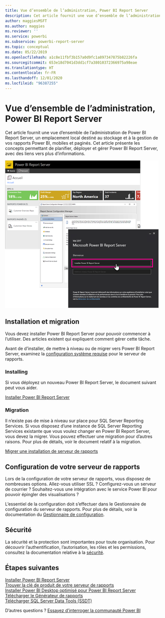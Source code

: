 ```yaml
---
title: Vue d’ensemble de l’administration, Power BI Report Server
description: Cet article fournit une vue d’ensemble de l’administration de Power BI Report Server, un emplacement local destiné au stockage et à la gestion de vos rapports Power BI, mobiles et paginés.
author: maggiesMSFT
ms.author: maggies
ms.reviewer: ''
ms.service: powerbi
ms.subservice: powerbi-report-server
ms.topic: conceptual
ms.date: 05/22/2019
ms.openlocfilehash: a1c8e11fbf3b157a0d9fc1a897347875b82226fa
ms.sourcegitcommit: 653e18d7041d3dd1cf7a38010372366975a98eae
ms.translationtype: HT
ms.contentlocale: fr-FR
ms.lasthandoff: 12/01/2020
ms.locfileid: "96387255"
---
```

# <a name="admin-overview-power-bi-report-server"></a>Vue d’ensemble de l’administration, Power BI Report Server
Cet article fournit une vue d’ensemble de l’administration de Power BI Report Server, un emplacement local destiné au stockage et à la gestion de vos rapports Power BI, mobiles et paginés. Cet article présente les concepts permettant de planifier, déployer et gérer Power BI Report Server, avec des liens vers plus d’informations.

![Capture d’écran de Power BI Report Server montrant les options de connexion.](media/admin-handbook-overview/admin-handbook.png)
 
## <a name="installing-and-migration"></a>Installation et migration
Vous devez installer Power BI Report Server pour pouvoir commencer à l’utiliser. Des articles existent qui expliquent comment gérer cette tâche.

Avant de d’installer, de mettre à niveau ou de migrer vers Power BI Report Server, examinez la [configuration système requise](system-requirements.md) pour le serveur de rapports.

### <a name="installing"></a>Installing
Si vous déployez un nouveau Power BI Report Server, le document suivant peut vous aider. 

[Installer Power BI Report Server](install-report-server.md)

### <a name="migration"></a>Migration
Il n’existe pas de mise à niveau sur place pour SQL Server Reporting Services. Si vous disposez d’une instance de SQL Server Reporting Services existante que vous voulez changer en Power BI Report Server, vous devez la migrer. Vous pouvez effectuer une migration pour d’autres raisons. Pour plus de détails, voir le document relatif à la migration.

[Migrer une installation de serveur de rapports](migrate-report-server.md)

## <a name="configuring-your-report-server"></a>Configuration de votre serveur de rapports
Lors de la configuration de votre serveur de rapports, vous disposez de nombreuses options. Allez-vous utiliser SSL ? Configurez-vous un serveur de courrier ? Souhaitez-vous une intégration avec le service Power BI pour pouvoir épingler des visualisations ?

L’essentiel de la configuration doit s’effectuer dans le Gestionnaire de configuration du serveur de rapports. Pour plus de détails, voir la documentation du [Gestionnaire de configuration](/sql/reporting-services/install-windows/reporting-services-configuration-manager-native-mode).

## <a name="security"></a>Sécurité
La sécurité et la protection sont importantes pour toute organisation. Pour découvrir l’authentification, l’autorisation, les rôles et les permissions, consultez la documentation relative à la [sécurité](/sql/reporting-services/security/reporting-services-security-and-protection).

## <a name="next-steps"></a>Étapes suivantes
[Installer Power BI Report Server](install-report-server.md)  
[Trouver la clé de produit de votre serveur de rapports](find-product-key.md)  
[Installer Power BI Desktop optimisé pour Power BI Report Server](install-powerbi-desktop.md)  
[Télécharger le Générateur de rapports](https://www.microsoft.com/download/details.aspx?id=53613)  
[Télécharger SQL Server Data Tools (SSDT)](/sql/ssdt/download-sql-server-data-tools-ssdt)

D’autres questions ? [Essayez d’interroger la communauté Power BI](https://community.powerbi.com/)
